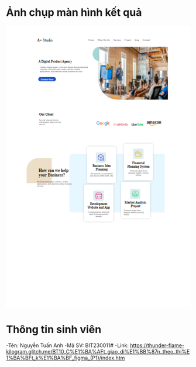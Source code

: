 # Ảnh chụp màn hình kết quả

![Hình ảnh kết quả](ketqua.png)

# Thông tin sinh viên
-Tên: Nguyễn Tuấn Anh
-Mã SV: BIT230011#
-Link: https://thunder-flame-kilogram.glitch.me/BT10_C%E1%BA%AFt_giao_di%E1%BB%87n_theo_thi%E1%BA%BFt_k%E1%BA%BF_figma_(P1)/index.htm
